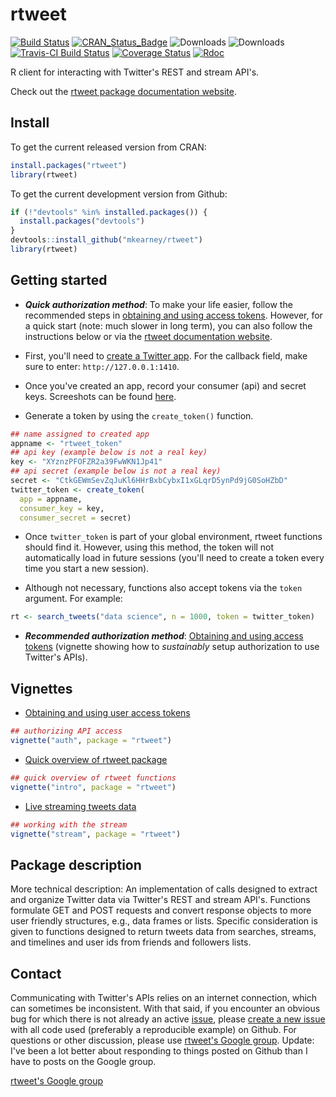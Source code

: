 
<!-- README.md is generated from README.Rmd. Please edit that file -->
rtweet
======

[![Build Status](https://travis-ci.org/mkearney/rtweet.svg?branch=master)](https://travis-ci.org/mkearney/rtweet) [![CRAN\_Status\_Badge](http://www.r-pkg.org/badges/version/rtweet)](https://CRAN.R-project.org/package=rtweet) ![Downloads](https://cranlogs.r-pkg.org/badges/rtweet) ![Downloads](https://cranlogs.r-pkg.org/badges/grand-total/rtweet) [![Travis-CI Build Status](https://travis-ci.org/mkearney/rtweet.svg?branch=master)](https://travis-ci.org/mkearney/rtweet) [![Coverage Status](https://img.shields.io/codecov/c/github/mkearney/dplyr/master.svg)](https://codecov.io/gh/mkearney/rtweet) [![Rdoc](http://www.rdocumentation.org/badges/version/rtweet)](http://www.rdocumentation.org/packages/rtweet)

R client for interacting with Twitter's REST and stream API's.

Check out the [rtweet package documentation website](https://mkearney.github.io/rtweet).

Install
-------

To get the current released version from CRAN:

``` r
install.packages("rtweet")
library(rtweet)
```

To get the current development version from Github:

``` r
if (!"devtools" %in% installed.packages()) {
  install.packages("devtools")
}
devtools::install_github("mkearney/rtweet")
library(rtweet)
```

Getting started
---------------

-   ***Quick authorization method***: To make your life easier, follow the recommended steps in [obtaining and using access tokens](https://mkearney.github.io/rtweet/index.html). However, for a quick start (note: much slower in long term), you can also follow the instructions below or via the [rtweet documentation website](https://mkearney.github.io/rtweet/index.html).

-   First, you'll need to [create a Twitter app](https://apps.twitter.com/). For the callback field, make sure to enter: `http://127.0.0.1:1410`.

-   Once you've created an app, record your consumer (api) and secret keys. Screeshots can be found [here](https://mkearney.github.io/rtweet/articles/auth.html).

-   Generate a token by using the `create_token()` function.

``` r
## name assigned to created app
appname <- "rtweet_token"
## api key (example below is not a real key)
key <- "XYznzPFOFZR2a39FwWKN1Jp41"
## api secret (example below is not a real key)
secret <- "CtkGEWmSevZqJuKl6HHrBxbCybxI1xGLqrD5ynPd9jG0SoHZbD"
twitter_token <- create_token(
  app = appname,
  consumer_key = key,
  consumer_secret = secret)
```

-   Once `twitter_token` is part of your global environment, rtweet functions should find it. However, using this method, the token will not automatically load in future sessions (you'll need to create a token every time you start a new session).

-   Although not necessary, functions also accept tokens via the `token` argument. For example:

``` r
rt <- search_tweets("data science", n = 1000, token = twitter_token)
```

-   ***Recommended authorization method***: [Obtaining and using access tokens](https://mkearney.github.io/rtweet/articles/auth.html) (vignette showing how to *sustainably* setup authorization to use Twitter's APIs).

Vignettes
---------

-   [Obtaining and using user access tokens](https://mkearney.github.io/rtweet/articles/auth.html)

``` r
## authorizing API access
vignette("auth", package = "rtweet")
```

-   [Quick overview of rtweet package](https://mkearney.github.io/rtweet/articles/intro.html)

``` r
## quick overview of rtweet functions
vignette("intro", package = "rtweet")
```

-   [Live streaming tweets data](https://mkearney.github.io/rtweet/articles/stream.html)

``` r
## working with the stream
vignette("stream", package = "rtweet")
```

Package description
-------------------

More technical description: An implementation of calls designed to extract and organize Twitter data via Twitter's REST and stream API's. Functions formulate GET and POST requests and convert response objects to more user friendly structures, e.g., data frames or lists. Specific consideration is given to functions designed to return tweets data from searches, streams, and timelines and user ids from friends and followers lists.

Contact
-------

Communicating with Twitter's APIs relies on an internet connection, which can sometimes be inconsistent. With that said, if you encounter an obvious bug for which there is not already an active [issue](https://github.com/mkearney/rtweet/issues), please [create a new issue](https://github.com/mkearney/rtweet/issues/new) with all code used (preferably a reproducible example) on Github. For questions or other discussion, please use [rtweet's Google group](https://groups.google.com/group/rtweet). Update: I've been a lot better about responding to things posted on Github than I have to posts on the Google group.

[rtweet's Google group](https://groups.google.com/group/rtweet)
